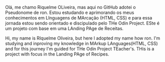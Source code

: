 Olá, me chamo Riquelme OLiveira, mas aqui no GitHub adotei o Pseudonome de ron.
Estou estudando e aprimorando os meus conhecimentos em LInguagens de MArcação (HTML, CSS) e para essa jornada estou sendo orientado 
e discipulado pelo THe Odin Project.
ESte é um projeto com base em uma LAnding PAge de Receitas.

Hi, my name is RIquelme Oliveira, but here I adopted my name how ron.
I'm studying and inproving my knowledge in MArkup LAnguages(HTML, CSS) and for this journey I'm guided for THe Odin Project TEacher's.
THis is a project with focus in the Landing PAge of Recipes.
